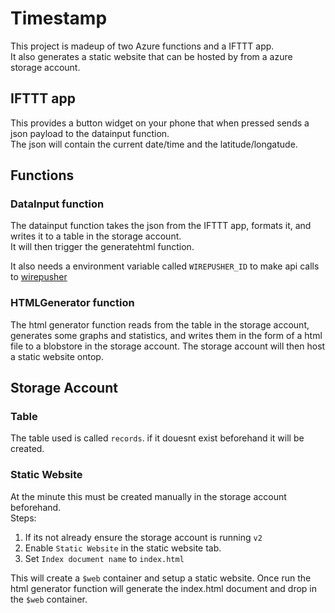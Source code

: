 # Timestamp

This project is madeup of two Azure functions and a IFTTT app.  
It also generates a static website that can be hosted by from a azure storage 
account.

## IFTTT app
This provides a button widget on your phone that when pressed sends a json 
payload to the datainput function.  
The json will contain the current date/time and the latitude/longatude.

## Functions

### DataInput function
The datainput function takes the json from the IFTTT app, formats it, and writes
it to a table in the storage account.  
It will then trigger the generatehtml function.

It also needs a environment variable called `WIREPUSHER_ID` to make api calls 
to [wirepusher](https://wirepusher.com/)

### HTMLGenerator function
The html generator function reads from the table in the storage account, 
generates some graphs and statistics, and writes them in the form of a html file
to a blobstore in the storage account. The storage account will then host a 
static website ontop.

## Storage Account

### Table
The table used is called `records`. if it douesnt exist beforehand it will be 
created.

### Static Website
At the minute this must be created manually in the storage account beforehand.  
Steps:  
1. If its not already ensure the storage account is running `v2`
2. Enable `Static Website` in the static website tab.
3. Set `Index document name` to `index.html`

This will create a `$web` container and setup a static website. Once run the 
html generator function will generate the index.html document and drop in the 
`$web` container.
